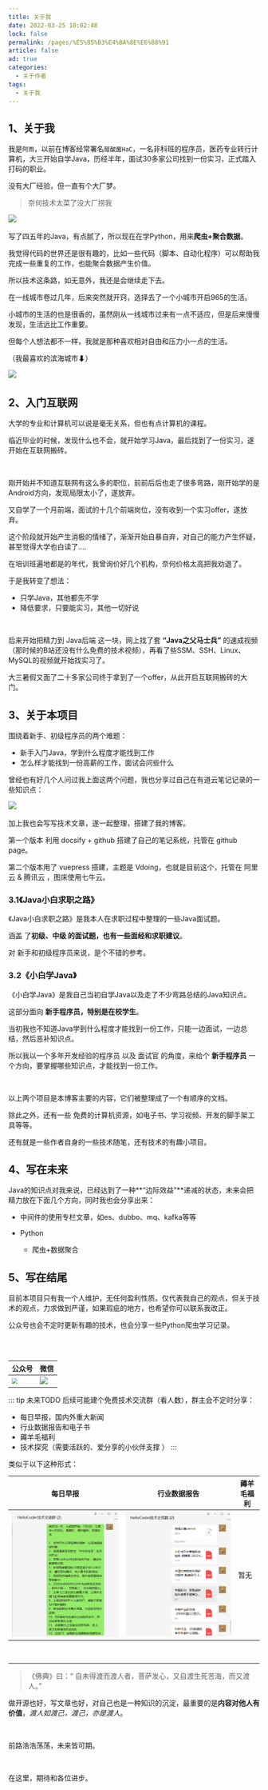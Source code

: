 ```yaml
---
title: 关于我
date: 2022-03-25 10:02:48
lock: false
permalink: /pages/%E5%85%B3%E4%BA%8E%E6%88%91
article: false
ad: true
categories: 
  - 关于作者
tags: 
  - 关于我
---
```



## 1、关于我

我是`阿雨`，以前在博客经常署名`醋酸菌HaC`，一名非科班的程序员，医药专业转行计算机，大三开始自学Java，历经半年，面试30多家公司找到一份实习，正式踏入打码的职业。



没有大厂经验，但一直有个大厂梦。

> 奈何技术太菜了没大厂捞我

![](https://res.smzdm.com/images/emotions/36.png)



写了四五年的Java，有点腻了，所以现在在学Python，用来**爬虫+聚合数据**。

我觉得代码的世界还是很有趣的，比如一些代码（脚本、自动化程序）可以帮助我完成一些重复的工作，也能聚合数据产生价值。

所以技术这条路，如无意外，我还是会继续走下去。



在一线城市卷过几年，后来突然就开窍，选择去了一个小城市开启965的生活。

小城市的生活的也是很香的，虽然刚从一线城市过来有一点不适应，但是后来慢慢发现，生活远比工作重要。

但每个人想法都不一样，我就是那种喜欢相对自由和压力小一点的生活。



（我最喜欢的滨海城市⬇）

![](./picture/image-20220706003441424.png)



## 2、入门互联网

大学的专业和计算机可以说是毫无关系，但也有点计算机的课程。

临近毕业的时候，发现什么也不会，就开始学习Java，最后找到了一份实习，遂开始在互联网搬砖。

<br>

刚开始并不知道互联网有这么多的职位，前前后后也走了很多弯路，刚开始学的是 Android方向，发现局限太小了，遂放弃。

又自学了一个月前端，面试的十几个前端岗位，没有收到一个实习offer，遂放弃。

这个阶段就开始产生消极的情绪了，渐渐开始自暴自弃，对自己的能力产生怀疑，甚至觉得大学也白读了....

在培训班遍地都是的年代，我曾询价好几个机构，奈何价格太高把我劝退了。

于是我转变了想法：

- 只学Java，其他都先不学
- 降低要求，只要能实习，其他一切好说

<br>

后来开始把精力到 Java后端 这一块，网上找了套 **“Java之父马士兵”** 的速成视频（那时候的B站还没有什么免费的技术视频），再看了些SSM、SSH、Linux、MySQL的视频就开始找实习了。



大三暑假又面了二十多家公司终于拿到了一个offer，从此开启互联网搬砖的大门。





## 3、关于本项目

围绕着新手、初级程序员的两个难题：

- 新手入门Java，学到什么程度才能找到工作
- 怎么样才能找到一份高薪的工作，面试会问些什么

曾经也有好几个人问过我上面这两个问题，我也分享过自己在有道云笔记记录的一些知识点：

<img src="http://rainyudianxx.baimuxym.cn/image-20220329110619516.png" style="zoom:100%;" />

加上我也会写写技术文章，遂一起整理，搭建了我的博客。

第一个版本 利用 docsify + github 搭建了自己的笔记系统，托管在 github page。

第二个版本用了 vuepress 搭建，主题是 Vdoing，也就是目前这个，托管在 阿里云 & 腾讯云 ，图床使用七牛云。



### 3.1《Java小白求职之路》

《Java小白求职之路》是我本人在求职过程中整理的一些Java面试题。

涵盖 了**初级、中级 的面试题，也有一些面经和求职建议**。

对 新手和初级程序员来说，是个不错的参考。



### 3.2《小白学Java》

《小白学Java》是我自己当初自学Java以及走了不少弯路总结的Java知识点。

这部分面向 **新手程序员，特别是在校学生**。

当初我也不知道Java学到什么程度才能找到一份工作，只能一边面试，一边总结，然后恶补知识点。

所以我以一个多年开发经验的程序员 以及 面试官 的角度，来给个 **新手程序员** 一个方向，要掌握哪些知识点，才能找到一份工作。



<br>

以上两个项目是本博客主要的内容，它们被整理成了一个有顺序的文档。

除此之外，还有一些 免费的计算机资源，如电子书、学习视频、开发的脚手架工具等等。



还有就是一些作者自身的一些技术随笔，还有技术的有趣小项目。



## 4、写在未来

Java的知识点对我来说，已经达到了一种**“边际效益”**递减的状态，未来会把精力放在下面几个方向，同时我也会分享出来：

- 中间件的使用专栏文章，如es、dubbo、mq、kafka等等

- Python

  - 爬虫+数据聚合
  




## 5、写在结尾

目前本项目只有我一个人维护，无任何盈利性质。仅代表我自己的观点，但关于技术的观点，力求做到严谨，如果瑕疵的地方，也希望你可以联系我改正。



公众号也会不定时更新有趣的技术，也会分享一些Python爬虫学习记录。

<br>



<div align="center"> <img src=""  style="zoom:30%;"></img> </div>

| 公众号                                                       | 微信                                                         |
| ------------------------------------------------------------ | ------------------------------------------------------------ |
| <img src="https://rainyudianxx.baimuxym.cn/site/HelloCoder.png" style="zoom:70%;" /> | ![](https://rainyudianxx.baimuxym.cn/site/personal_wechat.png) |



::: tip 未来TODO
后续可能建个免费技术交流群（看人数），群主会不定时分享：

- 每日早报，国内外重大新闻
- 行业数据报告和电子书
- 薅羊毛福利
- 技术探究（需要活跃的、爱分享的小伙伴支撑 ）
:::

类似于以下这种形式：

| 每日早报                                   | 行业数据报告                               | 薅羊毛福利 |
| ------------------------------------------ | ------------------------------------------ | ---------- |
| ![](./picture/image-20220706001630264.png) | ![](./picture/image-20220706001534100.png) | 暂无       |



<br>

---



> 《佛典》曰：“ 自未得渡而渡人者，菩萨发心，又自渡生死苦海，而又渡人。”  

做开源也好，写文章也好，对自己也是一种知识的沉淀，最重要的是**内容对他人有价值**，*渡人如渡己，渡己，亦是渡人*。

<br>

前路浩浩荡荡，未来皆可期。

<br>

在这里，期待和各位进步。

<br>


<!-- 评论 -->
<Vssue :title="$title" />